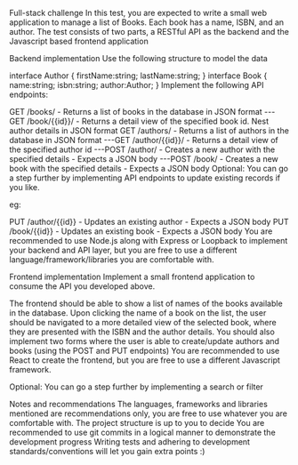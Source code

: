 Full-stack challenge
In this test, you are expected to write a small web application to manage a list of Books. Each book has a name, ISBN, and an author. The test consists of two parts, a RESTful API as the backend and the Javascript based frontend application

Backend implementation
Use the following structure to model the data

interface Author {
firstName:string;
lastName:string;
}
interface Book {
name:string;
isbn:string;
author:Author;
}
Implement the following API endpoints:

GET /books/ - Returns a list of books in the database in JSON format
---GET /book/{{id}}/ - Returns a detail view of the specified book id. Nest author details in JSON format
GET /authors/ - Returns a list of authors in the database in JSON format
---GET /author/{{id}}/ - Returns a detail view of the specified author id
---POST /author/ - Creates a new author with the specified details - Expects a JSON body
---POST /book/ - Creates a new book with the specified details - Expects a JSON body
Optional: You can go a step further by implementing API endpoints to update existing records if you like.

eg:

PUT /author/{{id}} - Updates an existing author - Expects a JSON body
PUT /book/{{id}} - Updates an existing book - Expects a JSON body
You are recommended to use Node.js along with Express or Loopback to implement your backend and API layer, but you are free to use a different language/framework/libraries you are comfortable with.

Frontend implementation
Implement a small frontend application to consume the API you developed above.

The frontend should be able to show a list of names of the books available in the database. Upon clicking the name of a book on the list, the user should be navigated to a more detailed view of the selected book, where they are presented with the ISBN and the author details. You should also implement two forms where the user is able to create/update authors and books (using the POST and PUT endpoints) You are recommended to use React to create the frontend, but you are free to use a different Javascript framework.

Optional: You can go a step further by implementing a search or filter

Notes and recommendations
The languages, frameworks and libraries mentioned are recommendations only, you are free to use whatever you are comfortable with.
The project structure is up to you to decide
You are recommended to use git commits in a logical manner to demonstrate the development progress
Writing tests and adhering to development standards/conventions will let you gain extra points :)
